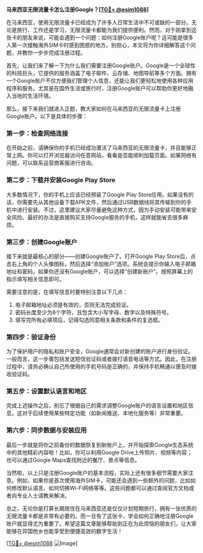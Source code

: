 **马来西亚无限流量卡怎么注册Google？[[TG💪+ @esim1088](https://t.me/s/esim1088)]**

在马来西亚，使用无限流量卡已经成为了许多人日常生活中不可或缺的一部分。无论是旅行、工作还是学习，无限流量卡都能为我们提供便利。然而，对于刚拿到这张卡的朋友来说，可能会遇到一个问题：如何注册Google账户呢？这可能是很多人第一次接触海外SIM卡时感到困惑的地方。别担心，本文将为你详细解答这个问题，并教你一步步完成注册过程。

首先，让我们来了解一下为什么我们需要注册Google账户。Google是一个全球性的科技巨头，它提供的服务涵盖了电子邮件、云存储、地图导航等多个方面。拥有一个Google账户不仅方便我们管理个人信息，还能让我们更轻松地使用各种应用程序和服务。尤其是在国外生活或旅行时，注册Google账户可以帮助你更好地融入当地的生活环境。

那么，接下来我们就进入正题，教大家如何在马来西亚的无限流量卡上注册Google账户。以下是具体的步骤：

### 第一步：检查网络连接

在开始之前，请确保你的手机已经成功激活了马来西亚的无限流量卡，并且能够正常上网。你可以打开浏览器访问任意网站，看看是否能顺利加载页面。如果网络有问题，可以联系运营商客服进行咨询。

### 第二步：下载并安装Google Play Store

大多数情况下，你的手机上应该已经预装了Google Play Store应用。如果没有的话，你需要先从其他设备下载APK文件，然后通过USB数据线将其传输到你的手机中进行安装。不过，这里建议大家尽量避免这种方式，因为手动安装可能带来安全风险。最好的办法是直接购买支持Google服务的手机，这样就能省去很多麻烦。

### 第三步：创建Google账户

接下来就是最核心的部分——创建Google账户了。打开Google Play Store后，点击右上角的个人头像图标，然后选择“添加账户”选项。系统会提示你输入电子邮箱地址和密码，如果你还没有Google账户，可以选择“创建新账户”。按照屏幕上的指示填写相关信息即可。

需要注意的是，在填写信息时要特别注意以下几点：
1. 电子邮箱地址必须是有效的，否则无法完成验证。
2. 密码长度至少为8个字符，且包含大小写字母、数字以及特殊符号。
3. 填写完所有必填项后，记得勾选同意相关条款和条件的复选框。

### 第四步：验证身份

为了保护用户的隐私和账户安全，Google通常会对新创建的账户进行身份验证。一般而言，这一步骤包括发送短信验证码或者拨打语音电话等方式。因此，在注册过程中，请务必确认自己所使用的手机号码是正确的，并保持手机畅通以便及时接收验证码。

### 第五步：设置默认语言和地区

完成上述操作之后，别忘了根据自己的需求调整Google账户的语言设置和地区信息。这对于后续使用某些特定功能（如新闻推送、本地化服务等）非常重要。

### 第六步：同步数据与安装应用

最后一步就是将你之前备份的数据恢复到新账户上，并开始探索Google生态系统中的其他精彩内容啦！比如，你可以利用Google Drive上传照片、视频等内容；也可以通过Google Maps查找附近的餐厅、景点等信息。

当然啦，以上只是注册Google账户的基本流程，实际上还有很多细节需要大家注意。例如，如果你是首次使用海外SIM卡，可能还会遇到一些额外的问题，比如如何修改默认语言、如何切换Wi-Fi网络等等。这些问题都可以通过查阅官方文档或者向专业人士请教来解决。

总之，无论你是打算长期居住在马来西亚还是仅仅计划短期旅行，拥有一张优质的无限流量卡都是非常有必要的。而一旦有了这张卡，学会如何正确地注册Google账户就显得尤为重要了。希望这篇文章能够帮助到正在为此烦恼的朋友们，让大家能够在异国他乡也能享受到便捷高效的数字生活！

[[TG💪+ @esim1088](https://t.me/s/esim1088) ![Image](https://i.postimg.cc/4NQfJmqS/Snipaste-2025-05-13-00-14-12.png)]